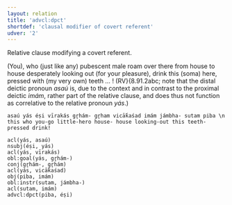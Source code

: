 ```yaml
---
layout: relation
title: 'advcl:dpct'
shortdef: 'clausal modifier of covert referent'
udver: '2'
---
```


Relative clause modifying a covert referent.

(You), who (just like any) pubescent male roam over there from house to house desperately looking out (for your pleasure), drink this (soma) here, pressed with (my very own) teeth … ! (RV}{8.91.2abc; note that the distal deictic pronoun *asaú* is, due to the context and in contrast to the proximal deictic *imám*, rather part of the relative clause, and does thus not function as correlative to the relative pronoun *yás*.)
~~~ sdparse
asaú yás éṣi vīrakás gr̥hám- gr̥ham vicā́kaśad imám jámbha- sutam piba \n this who you-go little-hero house- house looking-out this teeth- pressed drink!

acl(yás, asaú)
nsubj(éṣi, yás)
acl(yás, vīrakás)
obl:goal(yás, gr̥hám-)
conj(gr̥hám-, gr̥hám)
acl(yás, vicā́kaśad)
obj(piba, imám)
obl:instr(sutam, jámbha-)
acl(sutam, imám)
advcl:dpct(piba, éṣi)
~~~
<!-- Interlanguage links updated Po 11. listopadu 2024, 20:10:17 CET -->
